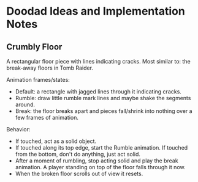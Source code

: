 # Doodad Ideas and Implementation Notes

## Crumbly Floor

A rectangular floor piece with lines indicating cracks. Most similar to:
the break-away floors in Tomb Raider.

Animation frames/states:

* Default: a rectangle with jagged lines through it indicating cracks.
* Rumble: draw little rumble mark lines and maybe shake the segments around.
* Break: the floor breaks apart and pieces fall/shrink into nothing over a few
  frames of animation.

Behavior:

* If touched, act as a solid object.
* If touched along its top edge, start the Rumble animation. If touched from
  the bottom, don't do anything, just act solid.
* After a moment of rumbling, stop acting solid and play the break animation.
  A player standing on top of the floor falls through it now.
* When the broken floor scrolls out of view it resets.
